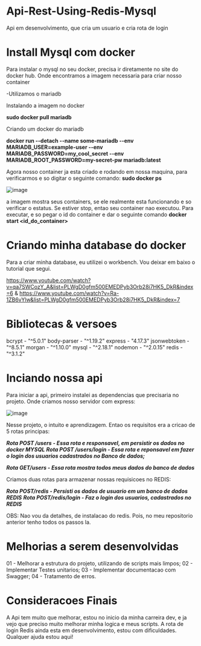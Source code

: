 # Api-Rest-Using-Redis-Mysql
Api em desenvolvimento, que cria um usuario e cria rota de login

# Install Mysql com docker

Para instalar o mysql no seu docker, precisa ir diretamente no site do docker hub. Onde encontramos a imagem necessaria para criar nosso container

-Utilizamos o mariadb

Instalando a imagem no docker

 **sudo docker pull mariadb**
 
 Criando um docker do mariadb
 
 **docker run --detach --name some-mariadb --env MARIADB_USER=example-user --env MARIADB_PASSWORD=my_cool_secret --env MARIADB_ROOT_PASSWORD=my-secret-pw  mariadb:latest**
 
Agora nosso container ja esta criado e rodando em nossa maquina, para verificarmos e so digitar o seguinte comando:
**sudo docker ps**

![image](https://user-images.githubusercontent.com/63883466/159366612-027540ca-af5c-42c3-9bd0-a80e41d47f32.png)

a imagem mostra seus containers, se ele realmente esta funcionando e so verificar o estatus. Se estiver stop, entao seu container nao executou.
Para executar, e so pegar o id do container e dar o seguinte comando **docker start <id_do_container>**

# Criando minha database do docker

Para a criar minha database, eu utilizei o workbench. Vou deixar em baixo o tutorial que segui.

https://www.youtube.com/watch?v=qa7SWCozY_A&list=PLWgD0gfm500EMEDPyb3Orb28i7HK5_DkR&index=6 & https://www.youtube.com/watch?v=Ra-1ZB6vYlw&list=PLWgD0gfm500EMEDPyb3Orb28i7HK5_DkR&index=7

# Bibliotecas & versoes

bcrypt - "^5.0.1"
body-parser - "^1.19.2"
express - "4.17.3"
jsonwebtoken - "^8.5.1"
morgan - "^1.10.0"
mysql - "^2.18.1"
nodemon - "^2.0.15"
redis - "^3.1.2"

# Inciando nossa api

Para iniciar a api, primeiro instalei as dependencias que precisaria no projeto.
Onde criamos nosso servidor com express:

![image](https://user-images.githubusercontent.com/63883466/159368243-1f3fc5a9-d07b-48c8-90b2-0d5f42a5b0d1.png)

Nesse projeto, o intuito e aprendizagem. Entao os requisitos era a cricao de 5 rotas principas:

***Rota POST /users - Essa rota e responsavel, em persistir os dados no docker MYSQL***
***Rota POST /users/login - Essa rota e reponsavel em fazer o login dos usuarios cadastrados no Banco de dados;***

***Rota GET/users - Essa rota mostra todos meus dados do banco de dados***

Criamos duas rotas para armazenar nossas requisicoes no REDIS:

***Rota POST/redis - Persisti os dados de usuario em um banco de dados REDIS***
***Rota POST/redis/login - Faz o login dos usuarios, cadastrados no REDIS***

OBS: Nao vou da detalhes, de instalacao do redis. Pois, no meu repositorio anterior tenho todos os passos la.

# Melhorias a serem desenvolvidas

01 - Melhorar a estrutura do projeto, utilizando de scripts mais limpos;
02 - Implementar Testes unitarios;
03 - Implementar documentacao com Swagger;
04 - Tratamento de erros.

# Consideracoes Finais

A Api tem muito que melhorar, estou no inicio da minha carreira dev, e ja vejo que preciso muito melhorar minha logica e meus scripts.
A rota de login Redis ainda esta em desenvolvimento, estou com dificuldades. Qualquer ajuda estou aqui!



